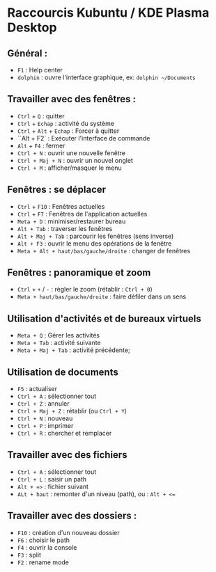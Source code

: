 # Raccourcis Kubuntu / KDE Plasma Desktop

## Général :
- `F1` : Help center
- `dolphin` : ouvre l'interface graphique, ex: `dolphin ~/Documents`

## Travailler avec des fenêtres :
- `Ctrl` + `Q` : quitter
- `Ctrl` + `Echap` : activité du système
- `Ctrl` + `Alt` + `Echap` : Forcer à quitter
- ``Alt + F2` : Exécuter l'interface de commande
- `Alt` + `F4` : fermer
- `Ctrl + N` : ouvrir une nouvelle fenêtre
- `Ctrl + Maj + N` : ouvrir un nouvel onglet
- `Ctrl + M` : afficher/masquer le menu

## Fenêtres : se déplacer
- `Ctrl` + `F10` : Fenêtres actuelles
- `Ctrl` + `F7` : Fenêtres de l'application actuelles
- `Meta + D` : minimiser/restaurer bureau
- `Alt + Tab` : traverser les fenêtres
- `Alt + Maj + Tab` : parcourir les fenêtres (sens inverse)
- `Alt + F3` : ouvrir le menu des opérations de la fenêtre
- `Meta + Alt + haut/bas/gauche/droite` : changer de fenêtres

## Fenêtres : panoramique et zoom
- `Ctrl` + `+` / `-` : régler le zoom (rétablir : `Ctrl + 0`)
- `Meta + haut/bas/gauche/droite` : faire défiler dans un sens 

## Utilisation d'activités et de bureaux virtuels
- `Meta + Q` : Gérer les activités
- `Meta + Tab` : activité suivante
- `Meta + Maj + Tab` : activité précédente;

## Utilisation de documents
- `F5` : actualiser 
- `Ctrl + A` : sélectionner tout
- `Ctrl + Z` : annuler
- `Ctrl + Maj + Z` : rétablir (ou `Ctrl + Y`)
- `Ctrl + N` : nouveau
- `Ctrl + P` : imprimer
- `Ctrl + R` : chercher et remplacer

## Travailler avec des fichiers
- `Ctrl + A` : sélectionner tout
- `Ctrl + L` : saisir un path
- `Alt + =>` : fichier suivant
- `ALt + haut` : remonter d'un niveau (path), ou : `Alt + <=` 

## Travailler avec des dossiers :
- `F10` : création d'un nouveau dossier
- `F6` : choisir le path
- `F4` : ouvrir la console
- `F3` : split
- `F2` : rename mode
